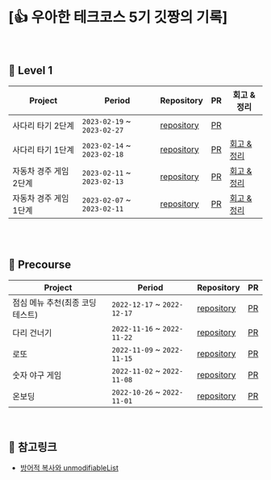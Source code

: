 # [👍 우아한 테크코스 5기 깃짱의 기록]



<br>

## 💋 Level 1
| Project | Period | Repository | PR | 회고 & 정리 | 
| --- | --- | --- | --- | --- |
|사다리 타기 2단계|`2023-02-19` ~ `2023-02-27`|[repository](https://github.com/eunkeeee/java-ladder/tree/step2)|[PR]()|
|사다리 타기 1단계|`2023-02-14` ~ `2023-02-18`|[repository](https://github.com/eunkeeee/java-ladder/tree/step1)|[PR](https://github.com/woowacourse/java-ladder/pull/3)|[회고 & 정리](https://engineerinsight.tistory.com/entry/%EC%9A%B0%ED%85%8C%EC%BD%94-2%EC%A3%BC%EC%B0%A8-%EC%82%AC%EB%8B%A4%EB%A6%AC-%EC%83%9D%EC%84%B1-1%EB%8B%A8%EA%B3%84-%ED%9A%8C%EA%B3%A0)|
|자동차 경주 게임 2단계|`2023-02-11` ~ `2023-02-13`|[repository](https://github.com/eunkeeee/java-racingcar/tree/mallang/step2)|[PR](https://github.com/woowacourse/java-racingcar/pull/576)|[회고 & 정리](https://engineerinsight.tistory.com/entry/%EC%9A%B0%ED%85%8C%EC%BD%94-1%EC%A3%BC%EC%B0%A8-%EC%9E%90%EB%8F%99%EC%B0%A8-%EA%B2%BD%EC%A3%BC-%EA%B2%8C%EC%9E%84%ED%9A%8C%EA%B3%A0)|
|자동차 경주 게임 1단계|`2023-02-07` ~ `2023-02-11`|[repository](https://github.com/eunkeeee/java-racingcar/tree/step1)|[PR](https://github.com/woowacourse/java-racingcar/pull/458)|[회고 & 정리](https://engineerinsight.tistory.com/entry/%EC%9A%B0%ED%85%8C%EC%BD%94-1%EC%A3%BC%EC%B0%A8-%EC%9E%90%EB%8F%99%EC%B0%A8-%EA%B2%BD%EC%A3%BC-%EA%B2%8C%EC%9E%84%ED%9A%8C%EA%B3%A0)|



<br>



<br>

## 💋 Precourse
| Project | Period | Repository | PR |
| --- | --- | --- | --- |
|점심 메뉴 추천(최종 코딩테스트)|`2022-12-17` ~ `2022-12-17`|[repository](https://github.com/shin-mallang/java-menu)|[PR](https://github.com/woowacourse-precourse/java-menu/pull/42)|
|다리 건너기|`2022-11-16` ~ `2022-11-22`|[repository](https://github.com/eunkeeee/java-bridge)|[PR](https://github.com/woowacourse-precourse/java-bridge/pull/196)|
|로또|`2022-11-09` ~ `2022-11-15`|[repository](https://github.com/eunkeeee/java-lotto)|[PR](https://github.com/woowacourse-precourse/java-lotto/pull/155)|
|숫자 야구 게임|`2022-11-02` ~ `2022-11-08`|[repository](https://github.com/eunkeeee/java-baseball)|[PR](https://github.com/woowacourse-precourse/java-baseball/pull/36)|
|온보딩|`2022-10-26` ~ `2022-11-01`|[repository](https://github.com/eunkeeee/java-onboarding)|[PR](https://github.com/woowacourse-precourse/java-onboarding/pull/306)|


<br/>

## 💋 참고링크

- [방어적 복사와 unmodifiableList](https://tecoble.techcourse.co.kr/post/2021-04-26-defensive-copy-vs-unmodifiable/)

